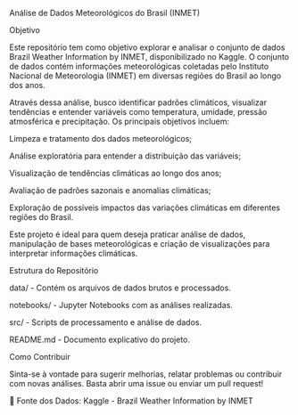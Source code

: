 Análise de Dados Meteorológicos do Brasil (INMET)

Objetivo

Este repositório tem como objetivo explorar e analisar o conjunto de dados Brazil Weather Information by INMET, disponibilizado no Kaggle. O conjunto de dados contém informações meteorológicas coletadas pelo Instituto Nacional de Meteorologia (INMET) em diversas regiões do Brasil ao longo dos anos.

Através dessa análise, busco identificar padrões climáticos, visualizar tendências e entender variáveis como temperatura, umidade, pressão atmosférica e precipitação. Os principais objetivos incluem:

Limpeza e tratamento dos dados meteorológicos;

Análise exploratória para entender a distribuição das variáveis;

Visualização de tendências climáticas ao longo dos anos;

Avaliação de padrões sazonais e anomalias climáticas;

Exploração de possíveis impactos das variações climáticas em diferentes regiões do Brasil.

Este projeto é ideal para quem deseja praticar análise de dados, manipulação de bases meteorológicas e criação de visualizações para interpretar informações climáticas.

Estrutura do Repositório

data/ - Contém os arquivos de dados brutos e processados.

notebooks/ - Jupyter Notebooks com as análises realizadas.

src/ - Scripts de processamento e análise de dados.

README.md - Documento explicativo do projeto.

Como Contribuir

Sinta-se à vontade para sugerir melhorias, relatar problemas ou contribuir com novas análises. Basta abrir uma issue ou enviar um pull request!

📌 Fonte dos Dados: Kaggle - Brazil Weather Information by INMET
